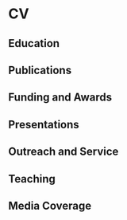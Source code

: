 
# CV

## Education

## Publications

## Funding and Awards

## Presentations

## Outreach and Service

## Teaching

## Media Coverage
